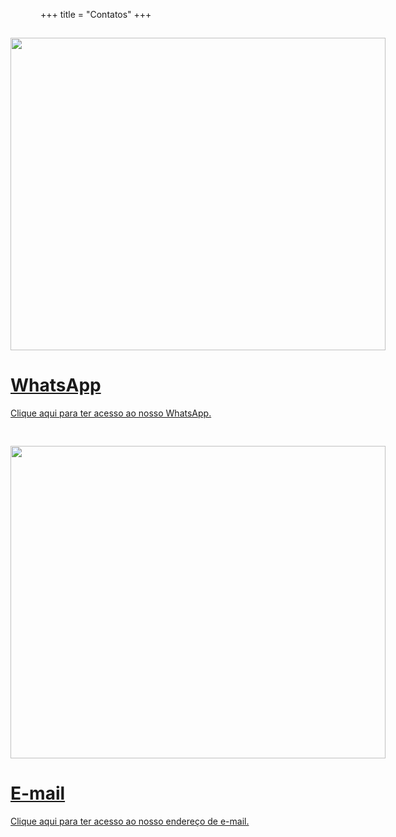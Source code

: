 +++
title = "Contatos"
+++

<style>
    .contacts-container {
        display: flex;
        justify-content: center;
        padding: 15px;
    }
</style>

<div class=contacts-container>
    <a href="https://www.w3schools.com">
        <div>
            <img src="/images/contacts/texting.jpg" width="600" height="500"/>
        </div>
        <div>
            <h1>
                WhatsApp
            </h1>
            <p>
                Clique aqui para ter acesso ao nosso WhatsApp.
            </p>
        </div>
    </a>
</div>

<div class="contacts-container">
    <a href="https://www.w3schools.com">
        <div>
            <img src="/images/contacts/mail.jpg" width="600" height="500"/>
        </div>
        <div>
            <h1>
                E-mail
            </h1>
            <p>
                Clique aqui para ter acesso ao nosso endereço de e-mail.
            </p>
        </div>
    </a>
</div>